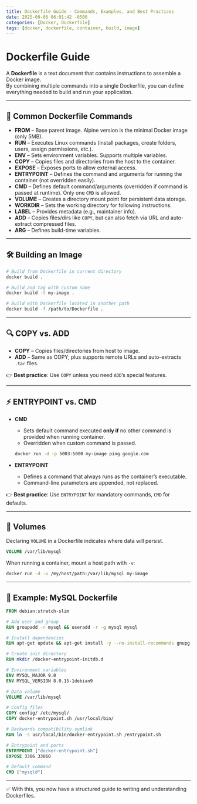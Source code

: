 ```yaml
---
title: Dockerfile Guide - Commands, Examples, and Best Practices
date: 2025-09-06 06:01:42 -0500
categories: [Docker, Dockerfile]
tags: [docker, dockerfile, container, build, image]
---
```


# Dockerfile Guide

A **Dockerfile** is a text document that contains instructions to assemble a Docker image.  
By combining multiple commands into a single Dockerfile, you can define everything needed to build and run your application.

---

## 🧩 Common Dockerfile Commands

- **FROM** – Base parent image. Alpine version is the minimal Docker image (only 5MB).
- **RUN** – Executes Linux commands (install packages, create folders, users, assign permissions, etc.).
- **ENV** – Sets environment variables. Supports multiple variables.
- **COPY** – Copies files and directories from the host to the container.
- **EXPOSE** – Exposes ports to allow external access.
- **ENTRYPOINT** – Defines the command and arguments for running the container (not overridden easily).
- **CMD** – Defines default command/arguments (overridden if command is passed at runtime). Only one `CMD` is allowed.
- **VOLUME** – Creates a directory mount point for persistent data storage.
- **WORKDIR** – Sets the working directory for following instructions.
- **LABEL** – Provides metadata (e.g., maintainer info).
- **ADD** – Copies files/dirs like `COPY`, but can also fetch via URL and auto-extract compressed files.
- **ARG** – Defines build-time variables.

---

## 🛠️ Building an Image

```bash
# Build from Dockerfile in current directory
docker build .

# Build and tag with custom name
docker build -t my-image .

# Build with Dockerfile located in another path
docker build -f /path/to/Dockerfile .
```

---

## 🔍 COPY vs. ADD

- **COPY** – Copies files/directories from host to image.
- **ADD** – Same as COPY, plus supports remote URLs and auto-extracts `.tar` files.

👉 **Best practice**: Use `COPY` unless you need `ADD`’s special features.

---

## ⚡ ENTRYPOINT vs. CMD

- **CMD**
  - Sets default command executed **only if** no other command is provided when running container.
  - Overridden when custom command is passed.

  ```bash
  docker run -d -p 5003:5000 my-image ping google.com
  ```

- **ENTRYPOINT**
  - Defines a command that always runs as the container’s executable.
  - Command-line parameters are appended, not replaced.

👉 **Best practice**: Use `ENTRYPOINT` for mandatory commands, `CMD` for defaults.

---

## 💾 Volumes

Declaring `VOLUME` in a Dockerfile indicates where data will persist.

```dockerfile
VOLUME /var/lib/mysql
```

When running a container, mount a host path with `-v`:

```bash
docker run -d -v /my/host/path:/var/lib/mysql my-image
```

---

## 📝 Example: MySQL Dockerfile

```dockerfile
FROM debian:stretch-slim

# Add user and group
RUN groupadd -r mysql && useradd -r -g mysql mysql

# Install dependencies
RUN apt-get update && apt-get install -y --no-install-recommends gnupg dirmngr     && rm -rf /var/lib/apt/lists/*

# Create init directory
RUN mkdir /docker-entrypoint-initdb.d

# Environment variables
ENV MYSQL_MAJOR 9.0
ENV MYSQL_VERSION 8.0.15-1debian9

# Data volume
VOLUME /var/lib/mysql

# Config files
COPY config/ /etc/mysql/
COPY docker-entrypoint.sh /usr/local/bin/

# Backwards compatibility symlink
RUN ln -s usr/local/bin/docker-entrypoint.sh /entrypoint.sh

# Entrypoint and ports
ENTRYPOINT ["docker-entrypoint.sh"]
EXPOSE 3306 33060

# Default command
CMD ["mysqld"]
```

---

✅ With this, you now have a structured guide to writing and understanding Dockerfiles.

